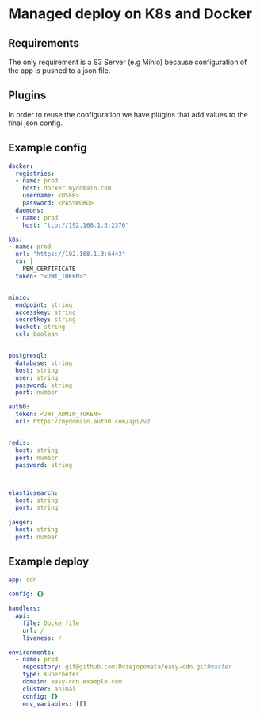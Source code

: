 # Managed deploy on K8s and Docker

## Requirements

The only requirement is a S3 Server (e.g Minio) because configuration of the app is pushed to a json file.

## Plugins

In order to reuse the configuration we have plugins that add values to the final json config.

## Example config
```yaml
docker:
  registries:
  - name: prod
    host: docker.mydomain.com
    username: <USER>
    password: <PASSWORD>
  daemons:
  - name: prod
    host: "tcp://192.168.1.3:2376"

k8s:
- name: prod
  url: "https://192.168.1.3:6443"
  ca: |
    PEM_CERTIFICATE
  token: "<JWT_TOKEN>"


minio:
  endpoint: string
  accesskey: string
  secretkey: string
  bucket: string
  ssl: boolean


postgresql:
  database: string
  host: string
  user: string
  password: string
  port: number

auth0:
  token: <JWT_ADMIN_TOKEN>
  url: https://mydomain.auth0.com/api/v2


redis:
  host: string
  port: number
  password: string



elasticsearch:
  host: string
  port: string

jaeger:
  host: string
  port: number
```

## Example deploy

```yaml
app: cdn

config: {}

handlers:
  api:
    file: Dockerfile
    url: /
    liveness: /

environments:
  - name: prod
    repository: git@github.com:Dviejopomata/easy-cdn.git#master
    type: Kubernetes
    domain: easy-cdn.example.com
    cluster: animal
    config: {}
    env_variables: [[]

```
